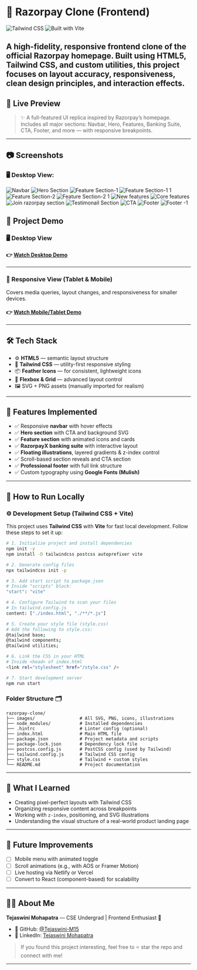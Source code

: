 # 🚀 Razorpay Clone (Frontend)
![Tailwind CSS](https://img.shields.io/badge/Styled_with-TailwindCSS-38BDF8?style=for-the-badge&logo=tailwindcss)
![Built with Vite](https://img.shields.io/badge/Bundled_with-Vite-646CFF?style=for-the-badge&logo=vite)

A high-fidelity, responsive frontend clone of the official Razorpay homepage. Built using **HTML5**, **Tailwind CSS**, and custom utilities, this project focuses on layout accuracy, responsiveness, clean design principles, and interaction effects.
---

## 📸 Live Preview
> ✨ A full-featured UI replica inspired by Razorpay’s homepage. Includes all major sections: Navbar, Hero, Features, Banking Suite, CTA, Footer, and more — with responsive breakpoints.
---

## 📷 Screenshots

### 🖥️ Desktop View:
![Navbar](https://github.com/user-attachments/assets/2c019676-e8b3-432d-bc17-cf69c7aa9be8)
![Hero Section](https://github.com/user-attachments/assets/0daec683-ef54-4191-ac38-c757ff902173)
![Feature Section-1](https://github.com/user-attachments/assets/8f33b5a3-d47e-415b-86a7-67d383559e36)
![Feature Section-1 1](https://github.com/user-attachments/assets/3cfab0e5-c06e-4a8c-9b6f-77ef2778fad2)
![Feature Section-2](https://github.com/user-attachments/assets/b24f5818-d4a2-469d-a516-26e6a039ffa0)
![Feature Section-2 1](https://github.com/user-attachments/assets/13bf2c00-bdfe-4ba3-9cdb-26b6015d40fb)
![New features](https://github.com/user-attachments/assets/826abf64-b60f-428a-a541-d5bcd9fd106c)
![Core features](https://github.com/user-attachments/assets/7ccd2fd5-5a07-40dc-8d69-70c6c70e6cea)
![Join razorpay section](https://github.com/user-attachments/assets/8aa4e9f1-b9e8-4045-93ee-324802e44610)
![Testimonail Section](https://github.com/user-attachments/assets/458215a4-ed96-4fcf-b083-abd2cc6d7b08)
![CTA](https://github.com/user-attachments/assets/63c0cbaa-b87f-445c-bdb3-39f6a4f70305)
![Footer](https://github.com/user-attachments/assets/fe47381e-389f-495c-a93c-bedea016c961)
![Footer -1](https://github.com/user-attachments/assets/366973fb-95b9-4cf7-9884-04532e1590f1)

## 🎥 Project Demo

### 🖥️ Desktop View 
#### 👉 [Watch Desktop Demo](https://drive.google.com/file/d/19_bgfR7snA1Z4eg0BAygPCAEhJ6i95Zh/view?usp=sharing)
---
### 📱 Responsive View (Tablet & Mobile)
Covers media queries, layout changes, and responsiveness for smaller devices.
#### 👉 [Watch Mobile/Tablet Demo](https://drive.google.com/file/d/1bVABkN9jI2eiRqHI1PB_AxOQNboxpaL5/view?usp=sharing)
---

## 🛠 Tech Stack

- ⚙️ **HTML5** — semantic layout structure  
- 🎨 **Tailwind CSS** — utility-first responsive styling  
- 📦 **Feather Icons** — for consistent, lightweight icons  
- 🔀 **Flexbox & Grid** — advanced layout control  
- 🖼 SVG + PNG assets (manually imported for realism)
---

## 📐 Features Implemented

- ✅ Responsive **navbar** with hover effects
- ✅ **Hero section** with CTA and background SVG
- ✅ **Feature section** with animated icons and cards
- ✅ **RazorpayX banking suite** with interactive layout
- ✅ **Floating illustrations**, layered gradients & z-index control
- ✅ Scroll-based section reveals and CTA section
- ✅ **Professional footer** with full link structure
- ✅ Custom typography using **Google Fonts (Mulish)**
---

## 🧰 How to Run Locally

### ⚙️ Development Setup (Tailwind CSS + Vite)

This project uses **Tailwind CSS** with **Vite** for fast local development. Follow these steps to set it up:
```bash
# 1. Initialize project and install dependencies
npm init -y
npm install -D tailwindcss postcss autoprefixer vite

# 2. Generate config files
npx tailwindcss init -p

# 3. Add start script to package.json
# Inside "scripts" block:
"start": "vite"

# 4. Configure Tailwind to scan your files
# In tailwind.config.js
content: ["./index.html", "./**/*.js"]

# 5. Create your style file (style.css)
# Add the following to style.css:
@tailwind base;
@tailwind components;
@tailwind utilities;

# 6. Link the CSS in your HTML
# Inside <head> of index.html
<link rel="stylesheet" href="/style.css" />

# 7. Start development server
npm run start
```

### Folder Structure 🗂️
```
razorpay-clone/
├── images/                 # All SVG, PNG, icons, illustrations
├── node_modules/           # Installed dependencies
├── .hintrc                 # Linter config (optional)
├── index.html              # Main HTML file
├── package.json            # Project metadata and scripts
├── package-lock.json       # Dependency lock file
├── postcss.config.js       # PostCSS config (used by Tailwind)
├── tailwind.config.js      # Tailwind CSS config
├── style.css               # Tailwind + custom styles
└── README.md               # Project documentation
```
---

## 🧠 What I Learned

- Creating pixel-perfect layouts with Tailwind CSS
- Organizing responsive content across breakpoints
- Working with `z-index`, positioning, and SVG illustrations
- Understanding the visual structure of a real-world product landing page
---

## 🔮 Future Improvements

- [ ] Mobile menu with animated toggle  
- [ ] Scroll animations (e.g., with AOS or Framer Motion)  
- [ ] Live hosting via Netlify or Vercel  
- [ ] Convert to React (component-based) for scalability
---

## 👩‍💻 About Me

**Tejaswini Mohapatra** — CSE Undergrad | Frontend Enthusiast 💙

- 🐙 GitHub: [@Tejaswini-M15](https://github.com/Tejaswini-M15)
- 💼 LinkedIn: [Tejaswini Mohapatra](https://www.linkedin.com/in/tejaswinim15)

> If you found this project interesting, feel free to ⭐ star the repo and connect with me!
---
